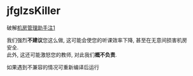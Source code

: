 # jfglzsKiller
破解[机房管理助手](http://www.jfglzs.com/)[注1]

我们强烈**不建议**您这么做, 这可能会使您的听课效率下降, 甚至在无意间损害机房安全.   
此外, 这还可能激怒您的教师, 对此我们**概不负责**.

如果遇到不兼容的情况可重新编译后运行  

[注1]:这是一个无用的、令人厌恶的恶意软件。
